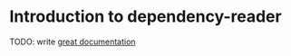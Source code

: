 # Introduction to dependency-reader

TODO: write [great documentation](http://jacobian.org/writing/great-documentation/what-to-write/)
